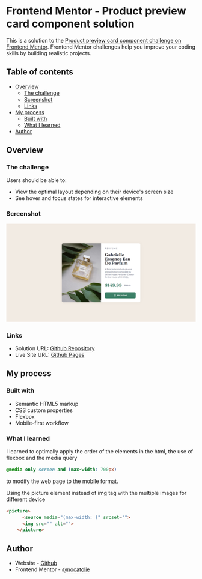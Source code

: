# Frontend Mentor - Product preview card component solution

This is a solution to the [Product preview card component challenge on Frontend Mentor](https://www.frontendmentor.io/challenges/product-preview-card-component-GO7UmttRfa). Frontend Mentor challenges help you improve your coding skills by building realistic projects. 

## Table of contents

- [Overview](#overview)
  - [The challenge](#the-challenge)
  - [Screenshot](#screenshot)
  - [Links](#links)
- [My process](#my-process)
  - [Built with](#built-with)
  - [What I learned](#what-i-learned)
- [Author](#author)


## Overview

### The challenge

Users should be able to:

- View the optimal layout depending on their device's screen size
- See hover and focus states for interactive elements

### Screenshot

![](./readme/Capture.PNG)


### Links

- Solution URL: [Github Repository](https://github.com/nocatolie/product-preview-card-component-main)
- Live Site URL: [Github Pages](https://nocatolie.github.io/product-preview-card-component-main/)

## My process

### Built with

- Semantic HTML5 markup
- CSS custom properties
- Flexbox
- Mobile-first workflow

### What I learned

I learned to optimally apply the order of the elements in the html, the use of flexbox and the media query

```css
@media only screen and (max-width: 700px)
```

to modify the web page to the mobile format.

Using the picture element instead of img tag with the multiple images for different device

```html
<picture>
      <source media="(max-width: )" srcset="">
      <img src="" alt="">
    </picture>
```

## Author

- Website - [Github](https://github.com/nocatolie)
- Frontend Mentor - [@nocatolie](https://www.frontendmentor.io/profile/nocatolie)


